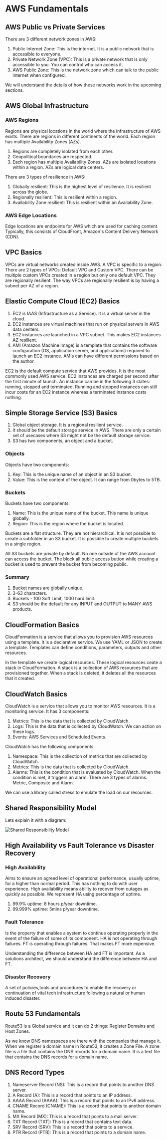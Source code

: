 # AWS Fundamentals

## AWS Public vs Private Services

There are 3 different network zones in AWS:

1. Public Internet Zone: This is the internet. It is a public network that is accessible to everyone.
2. Private Network Zone (VPC): This is a private network that is only accessible to you. You can control who can access it.
3. AWS Public Zone: This is the network zone which can talk to the public internet when configured.

We will understand the details of how these networks work in the upcoming sections.

## AWS Global Infrastructure

### AWS Regions

Regions are physical locations in the world where the infrastructure of AWS exists. There are regions in different continents of the world. Each region has multiple Availability Zones (AZs).

1. Regions are completely isolated from each other.
2. Geopolitical boundaries are respected.
3. Each region has multiple Availability Zones. AZs are isolated locations within a region. AZs are logical data centers.

There are 3 types of resilience in AWS:

1. Globally resilient: This is the highest level of resilience. It is resilient across the globe.
2. Regionally resilient: This is resilient within a region.
3. Availability Zone resilient: This is resilient within an Availability Zone.

### AWS Edge Locations

Edge locations are endpoints for AWS which are used for caching content. Typically, this consists of CloudFront, Amazon's Content Delivery Network (CDN).

## VPC Basics

VPCs are virtual networks created inside AWS. A VPC is specific to a region. There are 2 types of VPCs: Default VPC and Custom VPC.
There can be multiple custom VPCs created in a region but only one default VPC. They are regionally resilient. The way VPCs are regionally resilient is by having a subnet per AZ of a region.

## Elastic Compute Cloud (EC2) Basics

1. EC2 is IAAS (Infrastructure as a Service). It is a virtual server in the cloud.
2. EC2 instances are virtual machines that run on physical servers in AWS data centers.
3. EC2 instances are launched in a VPC subnet. This makes EC2 instances AZ resilient.
4. AMI (Amazon Machine Image) is a template that contains the software configuration (OS, application server, and applications) required to launch an EC2 instance. AMIs can have different permissions based on the author.

EC2 is the default compute service that AWS provides. It is the most commonly used AWS service.
EC2 instances are charged per second after the first minute of launch. An instance can be in the following 3 states: running, stopped and terminated. Running and stopped instances can still incur costs for an EC2 instance whereas a terminated instance costs nothing.

## Simple Storage Service (S3) Basics

1. Global object storage. It is a regional resilient service.
2. It should be the default storage service in AWS. There are only a certain set of usecases where S3 might not be the default storage service.
3. S3 has two components, an object and a bucket.

### Objects

Objects have two components:

1. Key: This is the unique name of an object in an S3 bucket.
2. Value: This is the content of the object. It can range from 0bytes to 5TB.

### Buckets

Buckets have two components:

1. Name: This is the unique name of the bucket. This name is unique globally.
2. Region: This is the region where the bucket is located.

Buckets are a flat structure. They are not hierarchical. It is not possible to create a subfolder in an S3 bucket. It is possible to create multiple buckets in a single region.

All S3 buckets are private by default. No one outside of the AWS account can access the bucket. The block all public access button while creating a bucket is used to prevent the bucket from becoming public.

### Summary

1. Bucket names are globally unique.
2. 3-63 characters.
3. Buckets - 100 Soft Limit, 1000 hard limit.
4. S3 should be the default for any INPUT and OUTPUT to MANY AWS products.

## CloudFormation Basics

CloudFormation is a service that allows you to provision AWS resources using a template. It is a declarative service. We use YAML or JSON to create a template. Templates can define conditions, parameters, outputs and other resources.

In the template we create logical resources. These logical resources ceate a stack in CloudFormation. A stack is a collection of AWS resources that are provisioned together. When a stack is deleted, it deletes all the resources that it created.

## CloudWatch Basics

CloudWatch is a service that allows you to monitor AWS resources. It is a monitoring service. It has 3 components:

1. Metrics: This is the data that is collected by CloudWatch.
2. Logs: This is the data that is collected by CloudWatch. We can action on these logs.
3. Events: AWS Services and Scheduled Events.

CloudWatch has the following components:

1. Namespace: This is the collection of metrics that are collected by CloudWatch.
2. Metrics: This is the data that is collected by CloudWatch.
3. Alarms: This is the condition that is evaluated by CloudWatch. When the condition is met, it triggers an alarm. There are 3 types of alarms: Metric, Composite and Alarm.

We can use a library called stress to emulate the load on our resources.

## Shared Responsibility Model

Lets explain it with a diagram:

![Shared Responsibility Model](./srm.png)

## High Availability vs Fault Tolerance vs Disaster Recovery

### High Availability

Aims to ensure an agreed level of operational performance, usually uptime, for a higher than normal period. This has nothing to do with user experience. High availability means ability to recover from outages as quickly as possible. We represent HA using percentage of uptime.

1. 99.9% uptime: 8 hours p/year downtime.
2. 99.999% uptime: 5mins p/year downtime.

### Fault Tolerance

Is the property that enables a system to continue operating properly in the event of the failure of some of its component. HA is not operating through failures. FT is operating through failures. That makes FT more expensive.

Understanding the difference between HA and FT is important. As a solutions architect, we should understand the difference between HA and FT.

### Disaster Recovery

A set of policies,tools and procedures to enable the recovery or continuation of vital tech infrastructure following a natural or human induced disaster.

## Route 53 Fundamentals

Route53 is a Global service and it can do 2 things: Register Domains and Host Zones.

As we know DNS namespaces are there with the companies that manage it. When we register a domain name in Route53, it creates a Zone File. A zone file is a file that contains the DNS records for a domain name. It is a text file that contains the DNS records for a domain name.

## DNS Record Types

1. Nameserver Record (NS): This is a record that points to another DNS server.
2. A Record (A): This is a record that points to an IP address.
3. AAAA Record (AAAA): This is a record that points to an IPv6 address.
4. CNAME Record (CNAME): This is a record that points to another domain name.
5. MX Record (MX): This is a record that points to a mail server.
6. TXT Record (TXT): This is a record that contains text data.
7. SRV Record (SRV): This is a record that points to a service.
8. PTR Record (PTR): This is a record that points to a domain name.
